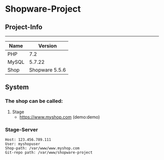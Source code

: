 # Shopware-Project


## Project-Info

-------------------------------
| Name     | Version           |
| -------- | ------------------|
| PHP      | 7.2               |
| MySQL    | 5.7.22            |
| Shop     | Shopware 5.5.6    |


## System

### The shop can be called:


1. Stage
    * <https://www.myshop.com> (demo:demo)

    

### Stage-Server

```
Host: 123.456.789.111
User: myshopuser
Shop-path: /var/www/www.myshop.com
Git-repo path: /var/www/shopware-project
```
